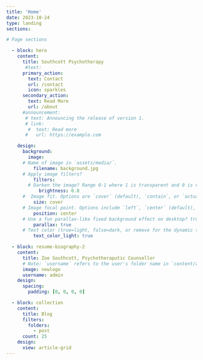 ```yaml
---
title: 'Home'
date: 2023-10-24
type: landing
sections:

# Page sections

  - block: hero
    content:
      title: Southcott Psychotherapy
       #text: 
      primary_action:
        text: Contact
        url: /contact
        icon: sparkles
      secondary_action:
        text: Read More
        url: /about
      #announcement:
       # text: Announcing the release of version 1.
       # link:
        #  text: Read more
       #   url: https://example.com

    design:
      background:
        image:
      # Name of image in `assets/media/`.
          filename: background.jpg
      # Apply image filters?
          filters:
        # Darken the image? Range 0-1 where 1 is transparent and 0 is opaque.
            brightness: 0.8
      #  Image fit. Options are `cover` (default), `contain`, or `actual` size.
          size: cover
      # Image focal point. Options include `left`, `center` (default), or `right`.
          position: center
      # Use a fun parallax-like fixed background effect on desktop? true/false
          parallax: true
      # Text color (true=light, false=dark, or remove for the dynamic theme color).
          text_color_light: true

  - block: resume-biography-2
    content:
      title: Zoe Southcott, Psychotheraputic Counsellor
      # Note: `username` refers to the user's folder name in `content/authors/`
      image: newlogo
      username: admin
    design:
      spacing:
        padding: [0, 0, 0, 0]

  - block: collection
    content:
      title: Blog
      filters:
        folders:
          - post
      count: 25
    design:
      view: article-grid
---
```

